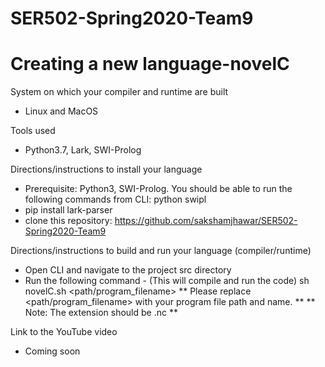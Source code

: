 # SER502-Spring2020-Team9
# Creating a new language-novelC

System on which your compiler and runtime are built
  - Linux and MacOS

Tools used
  - Python3.7, Lark, SWI-Prolog

Directions/instructions to install your language 
  - Prerequisite: Python3, SWI-Prolog.
    You should be able to run the following commands from CLI:
    python
    swipl
  - pip install lark-parser
  - clone this repository: https://github.com/sakshamjhawar/SER502-Spring2020-Team9 

Directions/instructions to build and run your language (compiler/runtime)
  - Open CLI and navigate to the project src directory
  - Run the following command - (This will compile and run the code)
    sh novelC.sh <path/program_filename>
    ** Please replace <path/program_filename> with your program file path and name. **
    ** Note: The extension should be .nc **

Link to the YouTube video
  - Coming soon 

